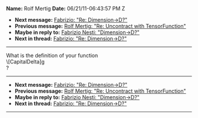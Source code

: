 **Name:** Rolf Mertig
**Date:** 06/21/11-06:43:57 PM Z

  - **Next message:** [Fabrizio: "Re: Dimension-\>D?"](0645.html)
  - **Previous message:** [Rolf Mertig: "Re: Uncontract with
    TensorFunction"](0643.html)
  - **Maybe in reply to:** [Fabrizio Nesti: "Dimension-\>D?"](0642.html)
  - **Next in thread:** [Fabrizio: "Re: Dimension-\>D?"](0645.html)

-----

What is the definition of your function  
\\[CapitalDelta]g  
?  

-----

  - **Next message:** [Fabrizio: "Re: Dimension-\>D?"](0645.html)
  - **Previous message:** [Rolf Mertig: "Re: Uncontract with
    TensorFunction"](0643.html)
  - **Maybe in reply to:** [Fabrizio Nesti: "Dimension-\>D?"](0642.html)
  - **Next in thread:** [Fabrizio: "Re: Dimension-\>D?"](0645.html)

-----

